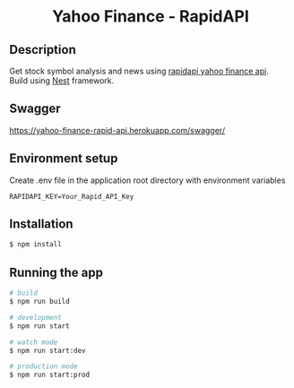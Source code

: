 <h1 align="center">Yahoo Finance - RapidAPI</h1>

## Description

Get stock symbol analysis and news using [rapidapi yahoo finance api](https://rapidapi.com/apidojo/api/yahoo-finance1).<br>
Build using [Nest](https://github.com/nestjs/nest) framework.

## Swagger
https://yahoo-finance-rapid-api.herokuapp.com/swagger/

## Environment setup
Create .env file in the application root directory with environment variables
```
RAPIDAPI_KEY=Your_Rapid_API_Key
```

## Installation

```bash
$ npm install
```

## Running the app

```bash
# build
$ npm run build

# development
$ npm run start

# watch mode
$ npm run start:dev

# production mode
$ npm run start:prod
```
